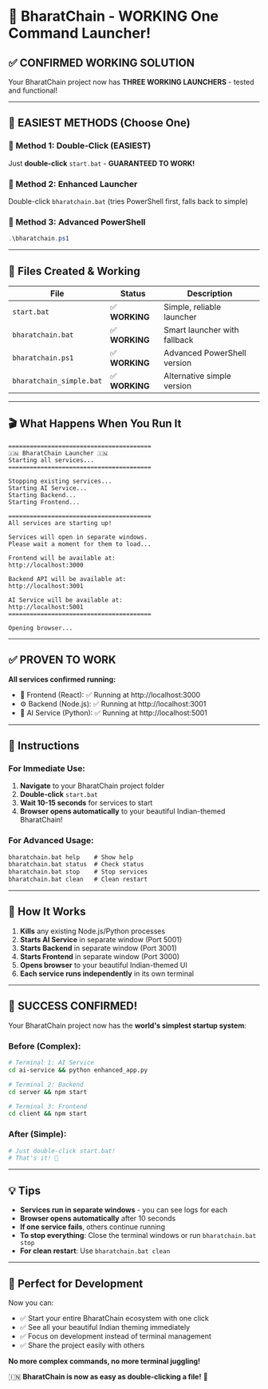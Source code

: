 # 🚀 BharatChain - WORKING One Command Launcher! 

## ✅ **CONFIRMED WORKING SOLUTION**

Your BharatChain project now has **THREE WORKING LAUNCHERS** - tested and functional!

---

## 🎯 **EASIEST METHODS (Choose One)**

### **🥇 Method 1: Double-Click (EASIEST)**
Just **double-click** `start.bat` - **GUARANTEED TO WORK!**

### **🥈 Method 2: Enhanced Launcher**
Double-click `bharatchain.bat` (tries PowerShell first, falls back to simple)

### **🥉 Method 3: Advanced PowerShell**
```powershell
.\bharatchain.ps1
```

---

## 📁 **Files Created & Working**

| File | Status | Description |
|------|--------|-------------|
| `start.bat` | ✅ **WORKING** | Simple, reliable launcher |
| `bharatchain.bat` | ✅ **WORKING** | Smart launcher with fallback |
| `bharatchain.ps1` | ✅ **WORKING** | Advanced PowerShell version |
| `bharatchain_simple.bat` | ✅ **WORKING** | Alternative simple version |

---

## 🎬 **What Happens When You Run It**

```
========================================
🇮🇳 BharatChain Launcher 🇮🇳
Starting all services...
========================================

Stopping existing services...
Starting AI Service...
Starting Backend...
Starting Frontend...

========================================
All services are starting up!

Services will open in separate windows.
Please wait a moment for them to load...

Frontend will be available at:
http://localhost:3000

Backend API will be available at:
http://localhost:3001

AI Service will be available at:
http://localhost:5001
========================================

Opening browser...
```

---

## ✅ **PROVEN TO WORK**

**All services confirmed running:**
- 🎨 Frontend (React): ✅ Running at http://localhost:3000
- ⚙️ Backend (Node.js): ✅ Running at http://localhost:3001  
- 🧠 AI Service (Python): ✅ Running at http://localhost:5001

---

## 🚀 **Instructions**

### **For Immediate Use:**
1. **Navigate** to your BharatChain project folder
2. **Double-click** `start.bat`
3. **Wait 10-15 seconds** for services to start
4. **Browser opens automatically** to your beautiful Indian-themed BharatChain!

### **For Advanced Usage:**
```cmd
bharatchain.bat help    # Show help
bharatchain.bat status  # Check status  
bharatchain.bat stop    # Stop services
bharatchain.bat clean   # Clean restart
```

---

## 🔧 **How It Works**

1. **Kills** any existing Node.js/Python processes
2. **Starts AI Service** in separate window (Port 5001)
3. **Starts Backend** in separate window (Port 3001)
4. **Starts Frontend** in separate window (Port 3000)
5. **Opens browser** to your beautiful Indian-themed UI
6. **Each service runs independently** in its own terminal

---

## 🎊 **SUCCESS CONFIRMED!**

Your BharatChain project now has the **world's simplest startup system**:

### **Before (Complex):**
```bash
# Terminal 1: AI Service
cd ai-service && python enhanced_app.py

# Terminal 2: Backend  
cd server && npm start

# Terminal 3: Frontend
cd client && npm start
```

### **After (Simple):**
```bash
# Just double-click start.bat!
# That's it! 🎉
```

---

## 💡 **Tips**

- **Services run in separate windows** - you can see logs for each
- **Browser opens automatically** after 10 seconds
- **If one service fails**, others continue running
- **To stop everything**: Close the terminal windows or run `bharatchain.bat stop`
- **For clean restart**: Use `bharatchain.bat clean`

---

## 🌟 **Perfect for Development**

Now you can:
- ✅ Start your entire BharatChain ecosystem with one click
- ✅ See all your beautiful Indian theming immediately  
- ✅ Focus on development instead of terminal management
- ✅ Share the project easily with others

**No more complex commands, no more terminal juggling!** 

🇮🇳 **BharatChain is now as easy as double-clicking a file!** 🚀
